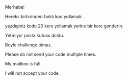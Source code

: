 Merhaba!

Hereks birbirinden farklı kod yollamalı.

yazdıginiz kodu 20 kere yollamak yerine bir kere gonderin. 

Yetmiyor posta kutusu doldu.

Boyle challenge olmaz.


Please do not send your code multiple times. 

My mailbox is full. 

I will not accept your code.

